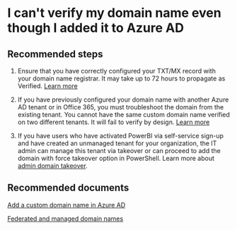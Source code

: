 <properties
    pageTitle="I can't verify my domain name even though I added it to Azure AD"
    description="Azure Active Directory domains troublehooter"
    service="microsoft.aad"
    resource="Microsoft_AAD_IAM"
    authors="curtand"
	ms.author="curtand"
    displayOrder="4291"
    selfHelpType="resource"
    supportTopicIds=""
    resourceTags="directory_domain,domain_directory"
    productPesIds=""
    cloudEnvironments="public, Fairfax"
    	articleId="06b245f1-29b7-4eea-9718-e71235a68ce6"
	ownershipId="AzureIdentity_User"
/>

# I can't verify my domain name even though I added it to Azure AD

## **Recommended steps**

1. Ensure that you have correctly configured your TXT/MX record with your domain name registrar.  It may take up to 72 hours to propagate as Verified. [Learn more](https://docs.microsoft.com/azure/active-directory/active-directory-add-domain#add-the-dns-entry-at-the-domain-name-registrar-for-the-domain)

2. If you have previously configured your domain name with another Azure AD tenant or in Office 365, you must troubleshoot the domain from the existing tenant. You cannot have the same custom domain name verified on two different tenants. It will fail to verify by design. [Learn more](https://docs.microsoft.com/azure/active-directory/active-directory-add-domain#troubleshooting)

3. If you have users who have activated PowerBI via self-service sign-up and have created an unmanaged tenant for your organization, the IT admin can manage this tenant via takeover or can proceed to add the domain with force takeover option in PowerShell. Learn more about [admin domain takeover](https://powerbi.microsoft.com/documentation/powerbi-admin-administering-power-bi-in-your-organization/#what-is-the-process-to-manage-a-tenant-created-by-Microsoft-for-my-users).

## **Recommended documents**

[Add a custom domain name in Azure AD](https://docs.microsoft.com/azure/active-directory/active-directory-add-domain)

[Federated and managed domain names](https://docs.microsoft.com/azure/active-directory/active-directory-add-domain-concepts#federated-and-managed-domain-names)

